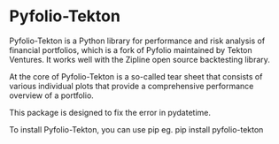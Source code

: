 
Pyfolio-Tekton
==============

Pyfolio-Tekton is a Python library for performance and risk analysis of financial portfolios, which is a fork of Pyfolio maintained by Tekton Ventures. It works well with the Zipline open source backtesting library.

At the core of Pyfolio-Tekton is a so-called tear sheet that consists of various individual plots that provide a comprehensive performance overview of a portfolio.

This package is designed to fix the error in pydatetime.

To install Pyfolio-Tekton, you can use pip eg. pip install pyfolio-tekton
